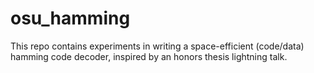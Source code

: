# osu_hamming

This repo contains experiments in writing a space-efficient (code/data) hamming code decoder, inspired by an honors thesis lightning talk.
